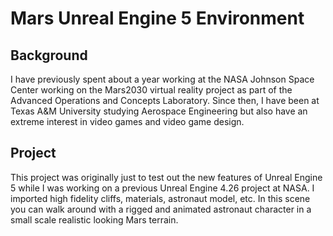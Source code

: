 # Mars Unreal Engine 5 Environment
## Background
I have previously spent about a year working at the NASA Johnson Space Center working on the Mars2030 virtual reality project as part of the Advanced Operations and Concepts Laboratory. Since then, I have been at Texas A&M University studying Aerospace Engineering but also have an extreme interest in video games and video game design.
## Project
This project was originally just to test out the new features of Unreal Engine 5 while I was working on a previous Unreal Engine 4.26 project at NASA. I imported high fidelity cliffs, materials, astronaut model, etc. In this scene you can walk around with a rigged and animated astronaut character in a small scale realistic looking Mars terrain.

